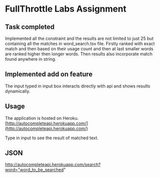 # FullThrottle Labs Assignment

## Task completed

Implemented all the constraint and the results are not limited to just 25 but  
containing all  the matches in word_search.tsv file. Firstly ranked with exact
match and then based on their usage count and then at last smaller words are
ranked higher then longer words. Then results also incorporate match found
anywhere in string.

## Implemented add on feature
The input typed in input box interacts directly with api and shows results
dynamically.

## Usage

The application is hosted on  Heroku.
[http://autocompleteapi.herokuapp.com/](http://autocompleteapi.herokuapp.com/)

Type in input to see the result of matched text.

## JSON

http://autocompleteapi.herokuapp.com/search?word="word_to_be_searched"
